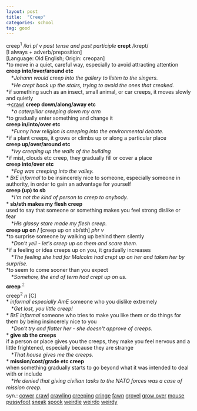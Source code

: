 ```yaml
---
layout: post
title:  "Creep"
categories: school
tag: good
---
```

<DIV style="MARGIN: 0px 0px 5px">creep<SUP>1</SUP> /kriːp/ <I>v past tense and past participle</I> <B>crept</B> /krept/<BR>[I always + adverb/preposition] <BR>[Language: Old English; Origin: creopan]<BR>*to move in a quiet, careful way, especially to avoid attracting attention<BR><B>creep into/over/around etc</B><BR>　*<I>Johann would creep into the gallery to listen to the singers.</I><BR>　*<I>He crept back up the stairs, trying to avoid the ones that creaked.</I><BR>*if something such as an insect, small animal, or car creeps, it moves slowly and quietly<BR>→<A href="{{ site.baseurl }}/crawl"><U>crawl</U></A> <B>creep down/along/away etc</B><BR>　*<I>a caterpillar creeping down my arm</I><BR>*to gradually enter something and change it<BR><B>creep in/into/over etc</B><BR>　*<I>Funny how religion is creeping into the environmental debate.</I><BR>*if a plant creeps, it grows or climbs up or along a particular place<BR><B>creep up/over/around etc</B><BR>　*<I>ivy creeping up the walls of the building</I><BR>*if mist, clouds etc creep, they gradually fill or cover a place<BR><B>creep into/over etc</B><BR>　*<I>Fog was creeping into the valley.</I><BR>* <I>BrE informal</I> to be insincerely nice to someone, especially someone in authority, in order to gain an advantage for yourself<BR><B>creep (up) to sb</B><BR>　*<I>I'm not the kind of person to creep to anybody.</I><BR>* <B>sb/sth makes my flesh creep</B><BR>used to say that someone or something makes you feel strong dislike or fear<BR>　*<I>His glassy stare made my flesh creep.</I><BR><B>creep up on /</B> [creep up on sb/sth] <I>phr v</I><BR>*to surprise someone by walking up behind them silently<BR>　*<I>Don't yell - let's creep up on them and scare them.</I><BR>*if a feeling or idea creeps up on you, it gradually increases<BR>　*<I>The feeling she had for Malcolm had crept up on her and taken her by surprise.</I><BR>*to seem to come sooner than you expect<BR>　*<I>Somehow, the end of term had crept up on us.</I></DIV>
<DIV style="COLOR: #808080; MARGIN: 0px 0px 5px; LINE-HEIGHT: normal"><SPAN style="FONT-SIZE: 10.5pt; COLOR: #000000; LINE-HEIGHT: normal"><B>creep</B></SPAN> <SUP style="FONT-SIZE: 83%; LINE-HEIGHT: normal">2</SUP> </DIV>
<DIV style="MARGIN: 0px 0px 5px">creep<SUP>2</SUP> <I>n</I> [C] <BR>* <I>informal especially AmE</I> someone who you dislike extremely<BR>　*<I>Get lost, you little creep!</I><BR>* <I>BrE informal</I> someone who tries to make you like them or do things for them by being insincerely nice to you<BR>　*<I>Don't try and flatter her - she doesn't approve of creeps.</I><BR>* <B>give sb the creeps</B><BR>if a person or place gives you the creeps, they make you feel nervous and a little frightened, especially because they are strange<BR>　*<I>That house gives me the creeps.</I><BR>* <B>mission/cost/grade etc creep</B><BR>when something gradually starts to go beyond what it was intended to deal with or include<BR>　*<I>He denied that giving civilian tasks to the NATO forces was a case of mission creep.</I></DIV>
<DIV style="MARGIN: 0px 0px 5px">
<DIV style="MARGIN: 4px 0px">syn.: <A href="{{ site.baseurl }}/cower"><U>cower</U></A> <A href="{{ site.baseurl }}/crawl"><U>crawl</U></A> <A href="{{ site.baseurl }}/crawling"><U>crawling</U></A> <A href="{{ site.baseurl }}/creeping"><U>creeping</U></A> <A href="{{ site.baseurl }}/cringe"><U>cringe</U></A> <A href="{{ site.baseurl }}/fawn"><U>fawn</U></A> <A href="{{ site.baseurl }}/grovel"><U>grovel</U></A> <A href="{{ site.baseurl }}/grow%20over"><U>grow over</U></A> <A href="{{ site.baseurl }}/mouse"><U>mouse</U></A> <A href="{{ site.baseurl }}/pussyfoot"><U>pussyfoot</U></A> <A href="{{ site.baseurl }}/sneak"><U>sneak</U></A> <A href="{{ site.baseurl }}/spook"><U>spook</U></A> <A href="{{ site.baseurl }}/weirdie"><U>weirdie</U></A> <A href="{{ site.baseurl }}/weirdo"><U>weirdo</U></A> <A href="{{ site.baseurl }}/weirdy"><U>weirdy</U></A></DIV></DIV>
